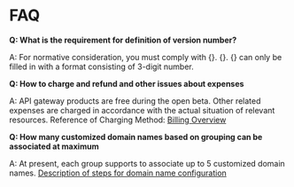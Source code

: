 # FAQ

**Q: What is the requirement for definition of version number?**

A: For normative consideration, you must comply with {}. {}. {} can only be filled in with a format consisting of 3-digit number.




**Q: How to charge and refund and other issues about expenses**

A: API gateway products are free during the open beta. Other related expenses are charged in accordance with the actual situation of relevant resources. Reference of Charging Method: [Billing Overview](../Pricing/Billing-Overview.md)




**Q: How many customized domain names based on grouping can be associated at maximum**

A: At present, each group supports to associate up to 5 customized domain names. [Description of steps for domain name configuration](../Operation-Guide/Create-Domain/Create-Domain.md)

